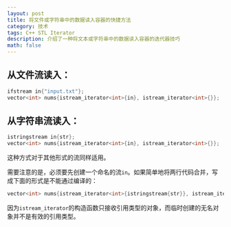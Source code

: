 ```yaml
---
layout: post
title: 将文件或字符串中的数据读入容器的快捷方法
category: 技术
tags: C++ STL Iterator
description: 介绍了一种将文本或字符串中的数据读入容器的迭代器技巧
math: false
---
```


## 从文件流读入：

```c++
ifstream in{"input.txt"};
vector<int> nums{istream_iterator<int>{in}, istream_iterator<int>{}};
```

<!-- more -->

## 从字符串流读入：

```c++
istringstream in{str};
vector<int> nums{istream_iterator<int>{in}, istream_iterator<int>{}};
```

这种方式对于其他形式的流同样适用。

需要注意的是，必须要先创建一个命名的流`in`。如果简单地将两行代码合并，写成下面的形式是不能通过编译的：

```c++
vector<int> nums{istream_iterator<int>{istringstream{str}}, istream_iterator<int>{}};
```

因为`istream_iterator`的构造函数只接收引用类型的对象，而临时创建的无名对象并不是有效的引用类型。
